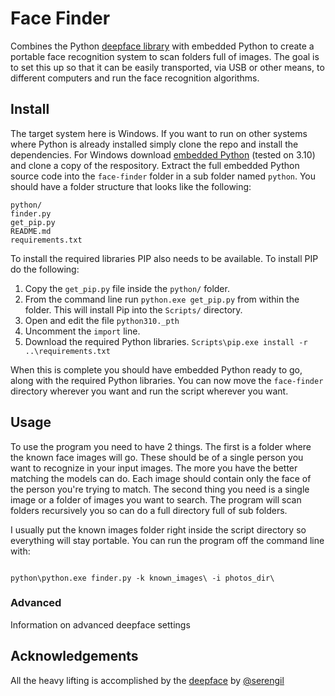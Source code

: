 # Face Finder

Combines the Python [deepface library](https://github.com/serengil/deepface) with embedded Python to create a portable face recognition system to scan folders full of images. The goal is to set this up so that it can be easily transported, via USB or other means, to different computers and run the face recognition algorithms.

## Install

The target system here is Windows. If you want to run on other systems where Python is already installed simply clone the repo and install the dependencies. For Windows download [embedded Python](https://www.python.org/downloads/windows/) (tested on 3.10) and clone a copy of the respository. Extract the full embedded Python source code into the `face-finder` folder in a sub folder named `python`. You should have a folder structure that looks like the following:

```
python/
finder.py
get_pip.py
README.md
requirements.txt
```

To install the required libraries PIP also needs to be available. To install PIP do the following:

1. Copy the `get_pip.py` file inside the `python/` folder.
2. From the command line run `python.exe get_pip.py` from within the folder. This will install Pip into the `Scripts/` directory.
3. Open and edit the file `python310._pth`
4. Uncomment the `import` line.
5. Download the required Python libraries. `Scripts\pip.exe install -r ..\requirements.txt`

When this is complete you should have embedded Python ready to go, along with the required Python libraries. You can now move the `face-finder` directory wherever you want and run the script wherever you want.

## Usage

To use the program you need to have 2 things. The first is a folder where the known face images will go. These should be of a single person you want to recognize in your input images. The more you have the better matching the models can do. Each image should contain only the face of the person you're trying to match. The second thing you need is a single image or a folder of images you want to search. The program will scan folders recursively you so can do a full directory full of sub folders.

I usually put the known images folder right inside the script directory so everything will stay portable. You can run the program off the command line with:

```

python\python.exe finder.py -k known_images\ -i photos_dir\

```

### Advanced

Information on advanced deepface settings

## Acknowledgements

All the heavy lifting is accomplished by the [deepface](https://github.com/serengil/deepface) by [@serengil](https://github.com/serengil)
